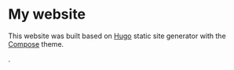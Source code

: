 # My website

This website was built based on [Hugo](https://gohugo.io) static site generator with the [Compose](https://github.com/onweru/compose) theme.

.